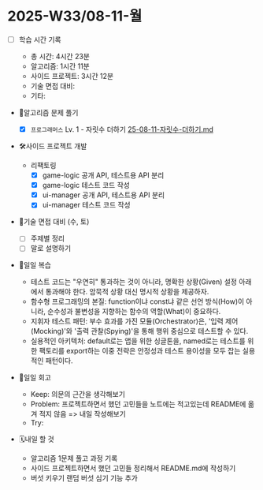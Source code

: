 <!-- 예시: 2025-W32/08-06-수 -->

# 2025-W33/08-11-월

- [ ] 학습 시간 기록

  - 총 시간: 4시간 23분
  - 알고리즘: 1시간 11분
  - 사이드 프로젝트: 3시간 12분
  - 기술 면접 대비:
  - 기타:

- 🧠알고리즘 문제 풀기

  - [x] `프로그래머스` Lv. 1 - 자릿수 더하기 [25-08-11-자릿수-더하기.md](/algorithm/programmers/25-08-11-자릿수-더하기.md)

- 🛠️사이드 프로젝트 개발

  - 리팩토링
    - [x] game-logic 공개 API, 테스트용 API 분리
    - [x] game-logic 테스트 코드 작성
    - [x] ui-manager 공개 API, 테스트용 API 분리
    - [x] ui-manager 테스트 코드 작성

- 🤝기술 면접 대비 (수, 토)

  - [ ] 주제별 정리
  - [ ] 말로 설명하기

- 🔄일일 복습

  - 테스트 코드는 "우연히" 통과하는 것이 아니라, 명확한 상황(Given) 설정 아래에서 통과해야 한다. 암묵적 상황 대신 명시적 상황을 제공하자.
  - 함수형 프로그래밍의 본질: function이냐 const냐 같은 선언 방식(How)이 아니라, 순수성과 불변성을 지향하는 함수의 역할(What)이 중요하다.
  - 지휘자 테스트 패턴: 부수 효과를 가진 모듈(Orchestrator)은, '입력 제어(Mocking)'와 '출력 관찰(Spying)'을 통해 행위 중심으로 테스트할 수 있다.
  - 실용적인 아키텍처: default로는 앱을 위한 싱글톤을, named로는 테스트를 위한 팩토리를 export하는 이중 전략은 안정성과 테스트 용이성을 모두 잡는 실용적인 패턴이다.

- 🔄일일 회고

  - Keep: 의문의 근간을 생각해보기
  - Problem: 프로젝트하면서 했던 고민들을 노트에는 적고있는데 README에 옮겨 적지 않음 => 내일 작성해보기
  - Try:

- 🗓️내일 할 것

  - 알고리즘 1문제 풀고 과정 기록
  - 사이드 프로젝트하면서 했던 고민들 정리해서 README.md에 작성하기
  - 버섯 키우기 랜덤 버섯 심기 기능 추가
